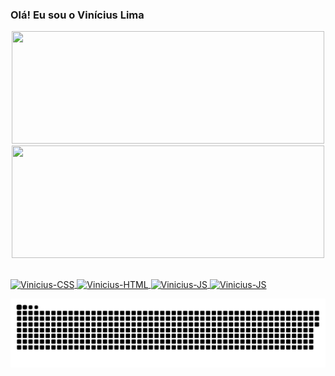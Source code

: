 ### Olá! Eu sou o Vinícius Lima
<div align="center">
  <a href="https://github.com/viniciusp-lima">
  <img width="500px" height="180em" src="https://github-readme-stats.vercel.app/api?username=viniciusp-lima&show_icons=true&theme=dracula&include_all_commits=true&count_private=true"/>
  <img width="500px" height="180em" src="https://github-readme-stats.vercel.app/api/top-langs/?username=viniciusp-lima&layout=compact&langs_count=7&theme=dracula"/>
</div>

## 
 
<div> 
  <img align="center" alt="Vinicius-CSS" src="https://img.shields.io/badge/CSS3-1572B6?style=for-the-badge&logo=css3&logoColor=white">
  <img align="center" alt="Vinicius-HTML" src="https://img.shields.io/badge/HTML5-E34F26?style=for-the-badge&logo=html5&logoColor=white">
  <img align="center" alt="Vinicius-JS" src="https://img.shields.io/badge/JavaScript-F7DF1E?style=for-the-badge&logo=javascript&logoColor=black">
  <img align="center" alt="Vinicius-JS" src="https://img.shields.io/badge/Python-3776AB?style=for-the-badge&logo=python&logoColor=white">
 
  ![Snake animation](https://github.com/viniciusp-lima/viniciusp-lima/blob/output/github-contribution-grid-snake.svg)
</div>
